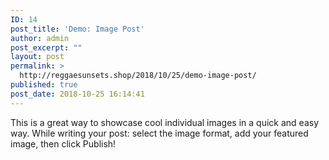 ```yaml
---
ID: 14
post_title: 'Demo: Image Post'
author: admin
post_excerpt: ""
layout: post
permalink: >
  http://reggaesunsets.shop/2018/10/25/demo-image-post/
published: true
post_date: 2018-10-25 16:14:41
---
```

<p>This is a great way to showcase cool individual images in a quick and easy way. While writing your post: select the image format, add your featured image, then click Publish!</p>
